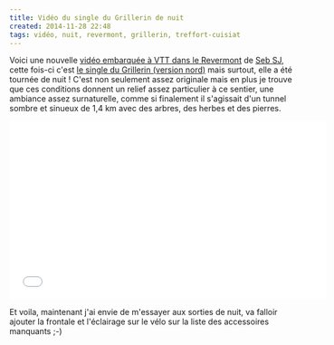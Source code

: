 ```yaml
---
title: Vidéo du single du Grillerin de nuit
created: 2014-11-28 22:48
tags: vidéo, nuit, revermont, grillerin, treffort-cuisiat
---
```


Voici une nouvelle [vidéo embarquée à VTT dans le Revermont](/tags/vidéo/) de
[Seb SJ](https://www.youtube.com/watch?v=8lXoFx75m0U), cette fois-ci c'est [le
single du Grillerin (version nord)](/single-tracks/single-du-grillerin-nord/)
mais surtout, elle a été tournée de nuit&nbsp;! C'est non seulement assez
originale mais en plus je trouve que ces conditions donnent un relief assez
particulier à ce sentier, une ambiance assez surnaturelle, comme si finalement
il s'agissait d'un tunnel sombre et sinueux de 1,4&nbsp;km avec des arbres, des
herbes et des pierres.

<div class="video-container">
<iframe width="560" height="315" src="//www.youtube.com/embed/8lXoFx75m0U"
frameborder="0" allowfullscreen></iframe>
</div>

Et voila, maintenant j'ai envie de m'essayer aux sorties de nuit, va falloir
ajouter la frontale et l'éclairage sur le vélo sur la liste des accessoires
manquants ;-)
